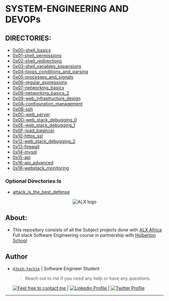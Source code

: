 # SYSTEM-ENGINEERING AND DEVOPs

## DIRECTORIES:

- [0x00-shell_basics](0x00-shell_basics)
- [0x01-shell_permissions](0x01-shell_permissions)
- [0x02-shell_redirections](0x02-shell_redirections)
- [0x03-shell_variables_expansions](0x03-shell_variables_expansions)
- [0x04-loops_conditions_and_parsing](0x04-loops_conditions_and_parsing)
- [0x05-processes_and_signals](0x05-processes_and_signals)
- [0x06-regular_expressions](0x06-regular_expressions)
- [0x07-networking_basics](0x07-networking_basics)
- [0x08-networking_basics_2](0x08-networking_basics_2)
- [0x09-web_infrastructure_design](0x09-web_infrastructure_design)
- [0x0A-configuration_management](0x0A-configuration_management)
- [0x0B-ssh](0x0B-ssh)
- [0x0C-web_server](0x0C-web_server)
- [0x0D-web_stack_debugging_0](0x0D-web_stack_debugging_0)
- [0x0E-web_stack_debugging_1](0x0E-web_stack_debugging_1)
- [0x0F-load_balancer](0x0F-load_balancer)
- [0x10-https_ssl](0x10-https_ssl)
- [0x12-web_stack_debugging_2](0x12-web_stack_debugging_2)
- [0x13-firewall](0x13-firewall)
- [0x14-mysql](0x14-mysql)
- [0x15-api](0x15-api)
- [0x16-api_advanced](0x16-api_advanced)
- [0x18-webstack_monitoring](0x18-webstack_monitoring)




### Optional Directories:ls
- [attack_is_the_best_defense](attack_is_the_best_defense)


<div align="center">
  <img src="https://lh3.googleusercontent.com/vH1HTHhq7BIEuhIDuEc2Wrc2LgZigsJEWDR56ALuDFRZv9-jqCgHNHuBHIB-fLrrbwp7tJ8b7qeIJo0VtHUh=s0" alt="ALX logo">
</div>

## About:

- This repository consists of all the Subject projects done with [ALX Africa](https://www.alxafrica.com/) Full stack Software Engineering course in partnership with [Holberton School](https://www.holbertonschool.com/)

## Author

- [`@Josh-techie`]() | Software Engineer Student

    > Reach out to me if you need any help or have any questions.

	<a href="mailto:youssef.abouyahia@e-polytechnique.ma">
		<img alt="Feel free to contact me" src="https://img.shields.io/badge/-Ask_me_anything-blue?style=flat&logo=Gmail&logoColor=white&link=mailto:youssef.abouyahia@e-polytechnique.ma&color=3d85c6" />
	</a>
	<span> | </span>
    <a href="https://www.linkedin.com/in/youssef-abouyahia/">
        <img alt="Linkedin Profile" src="https://img.shields.io/badge/-Linkedin-0072b1?style=flat&logo=Linkedin&logoColor=white&link=https://www.linkedin.com/in/youssef-abouyahia/" />
    </a>
    <span> | </span>
    <a href="https://twitter.com/JoesephAb">
        <img alt="Twitter Profile" src="https://img.shields.io/badge/-Twitter-0072b1?style=flat&logo=Twitter&logoColor=white&link=https://twitter.com/JoesephAb&color=1DA1F2" />
    </a>
---

